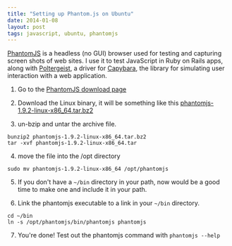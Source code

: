 ```yaml
---
title: "Setting up Phantom.js on Ubuntu"
date: 2014-01-08
layout: post
tags: javascript, ubuntu, phantomjs
---
```


[PhantomJS](http://phantomjs.org) is a headless (no GUI) browser used for testing and capturing screen shots of web sites. I use it to test JavaScript in Ruby on Rails apps, along with [Poltergeist](https://github.com/jonleighton/poltergeist), a driver for [Capybara](http://jnicklas.github.io/capybara/), the library for simulating user interaction with a web application.

1. Go to the [PhantomJS download page](http://phantomjs.org/download.html)

2. Download the Linux binary, it will be something like this [phantomjs-1.9.2-linux-x86_64.tar.bz2](https://phantomjs.googlecode.com/files/phantomjs-1.9.2-linux-x86_64.tar.bz2)

3. un-bzip and untar the archive file.
``` plain
bunzip2 phantomjs-1.9.2-linux-x86_64.tar.bz2
tar -xvf phantomjs-1.9.2-linux-x86_64.tar
``` 
4. move the file into the /opt directory
``` plain
sudo mv phantomjs-1.9.2-linux-x86_64 /opt/phantomjs
```
5. If you don't have a `~/bin` directory in your path, now would be a good time to make one and include it in your path.

6. Link the phantomjs executable to a link in your `~/bin` directory.
``` plain
cd ~/bin
ln -s /opt/phantomjs/bin/phantomjs phantomjs
```
7. You're done! Test out the phantomjs command with `phantomjs --help`
